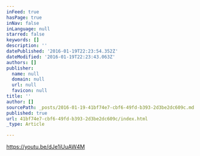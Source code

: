 ```yaml
---
inFeed: true
hasPage: true
inNav: false
inLanguage: null
starred: false
keywords: []
description: ''
datePublished: '2016-01-19T22:23:54.352Z'
dateModified: '2016-01-19T22:23:43.063Z'
authors: []
publisher:
  name: null
  domain: null
  url: null
  favicon: null
title: ''
author: []
sourcePath: _posts/2016-01-19-41bf74e7-cbf6-49fd-b393-2d3be2dc609c.md
published: true
url: 41bf74e7-cbf6-49fd-b393-2d3be2dc609c/index.html
_type: Article

---
```

https://youtu.be/dJe1iUuAW4M